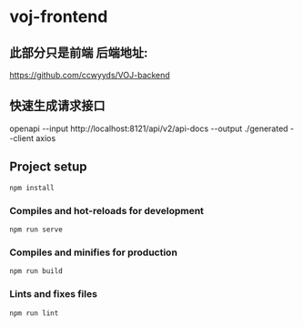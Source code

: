 # voj-frontend

## 此部分只是前端 后端地址:
https://github.com/ccwyyds/VOJ-backend

## 快速生成请求接口 
openapi --input http://localhost:8121/api/v2/api-docs --output ./generated --client axios



## Project setup

```
npm install
```

### Compiles and hot-reloads for development

```
npm run serve
```

### Compiles and minifies for production

```
npm run build
```

### Lints and fixes files

```
npm run lint
```


